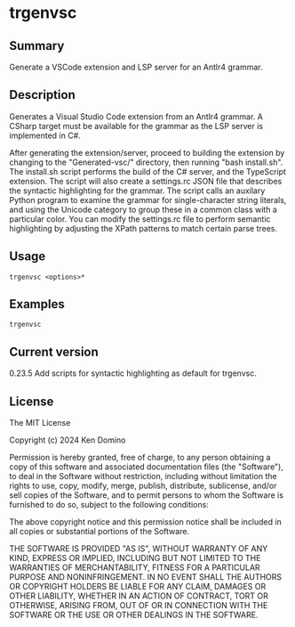 # trgenvsc

## Summary

Generate a VSCode extension and LSP server for an Antlr4 grammar.

## Description

Generates a Visual Studio Code extension from an Antlr4 grammar. A CSharp
target must be available for the grammar as the LSP server is implemented
in C#.

After generating the extension/server, proceed to building the extension
by changing to the "Generated-vsc/" directory, then running "bash install.sh".
The install.sh script performs the build of the C# server, and the TypeScript
extension. The script will also create a settings.rc JSON file that describes
the syntactic highlighting for the grammar. The script calls an auxilary Python
program to examine the grammar for single-character string literals, and using
the Unicode category to group these in a common class with a particular color.
You can modify the settings.rc file to perform semantic highlighting by adjusting
the XPath patterns to match certain parse trees.

## Usage

    trgenvsc <options>* 

## Examples

    trgenvsc

## Current version

0.23.5 Add scripts for syntactic highlighting as default for trgenvsc.

## License

The MIT License

Copyright (c) 2024 Ken Domino

Permission is hereby granted, free of charge, 
to any person obtaining a copy of this software and 
associated documentation files (the "Software"), to 
deal in the Software without restriction, including 
without limitation the rights to use, copy, modify, 
merge, publish, distribute, sublicense, and/or sell 
copies of the Software, and to permit persons to whom 
the Software is furnished to do so, 
subject to the following conditions:

The above copyright notice and this permission notice 
shall be included in all copies or substantial portions of the Software.

THE SOFTWARE IS PROVIDED "AS IS", WITHOUT WARRANTY OF ANY KIND, 
EXPRESS OR IMPLIED, INCLUDING BUT NOT LIMITED TO THE WARRANTIES 
OF MERCHANTABILITY, FITNESS FOR A PARTICULAR PURPOSE AND NONINFRINGEMENT. 
IN NO EVENT SHALL THE AUTHORS OR COPYRIGHT HOLDERS BE LIABLE FOR 
ANY CLAIM, DAMAGES OR OTHER LIABILITY, WHETHER IN AN ACTION OF CONTRACT, 
TORT OR OTHERWISE, ARISING FROM, OUT OF OR IN CONNECTION WITH THE 
SOFTWARE OR THE USE OR OTHER DEALINGS IN THE SOFTWARE.
